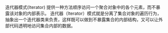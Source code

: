 迭代器模式(Iterator)
提供一种方法顺序访问一个聚合对象中的各个元素，而不暴露该对象的内部表示。
迭代器（Iterator）模式就是分离了集合对象的遍历行为，抽象出一个迭代器类来负责，这样既可以做到不暴露集合的内部结构，又可以让外部代码透明地访问集合内部的数据。
